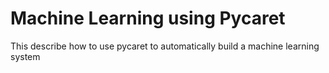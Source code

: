 # Machine Learning using Pycaret
 This describe how to use pycaret to automatically build a machine learning system
